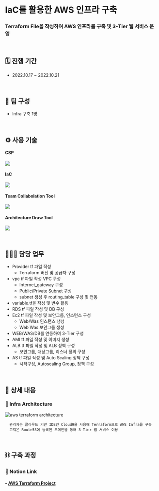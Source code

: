 # IaC를 활용한 AWS 인프라 구축
### Terraform File을 작성하여 AWS 인프라를 구축 및 3-Tier 웹 서비스 운영

</br>

## 🗓️ 진행 기간
- 2022.10.17 ~ 2022.10.21

</br>

## 👥 팀 구성
- Infra 구축 1명

</br>

## ⚙️ 사용 기술
#### CSP
<img src="https://img.shields.io/badge/Amazon AWS-232F3E?style=for-the-badge&logo=Amazon AWS&logoColor=white"> <!--AWS-->
#### IaC
<img src="https://img.shields.io/badge/Terraform-7B42BC?style=for-the-badge&logo=Terraform&logoColor=white"> <!--Terraform--> 
#### Team Collabolation Tool
<img src="https://img.shields.io/badge/Notion-000000?style=for-the-badge&logo=Notion&logoColor=white"> <!--Notion-->
#### Architecture Draw Tool
<img src="https://img.shields.io/badge/Drawio-000000?style=for-the-badge&logo=Drawio&logoColor=white"> <!--Draw.io-->

</br>

## 🙋🏻‍♂️ 담당 업무
- Provider tf 파일 작성
    - Terraform 버전 및 공급자 구성
- vpc tf 파일 작성 VPC 구성
    - Internet_gateway 구성
    - Public/Private Subnet 구성
    - subnet 생성 후 routing_table 구성 및 연동
- variable.tf을 작성 및 변수 활용
- RDS tf 파일 작성 및 DB 구성
- Ec2 tf 파일 작성 및 보안그룹, 인스턴스 구성
    - Web/Was 인스턴스 생성
    - Web Was 보안그룹 생성
- WEB/WAS/DB를 연동하여 3-Tier 구성
- AMI tf 파일 작성 및 이미지 생성
- ALB tf 파일 작성 및 ALB 정책 구성
    - 보안그룹, 대상그룹, 리스너 정의 구성
- AS tf 파일 작성 및 Auto Scaling 정책 구성
    - 시작구성, Autoscaling Group, 정책 구성

</br>

## 📝 상세 내용 
### 📌 Infra Architecture
![aws terraform architecture](https://user-images.githubusercontent.com/117608997/215544478-e61a2989-b44c-4a55-9c3f-f56571a4c6d0.jpg)
```
  관리자는 클라우드 기반 IDE인 Cloud9을 사용해 Terraform으로 AWS Infra를 구축
  고객은 Route53에 등록된 도메인을 통해 3-Tier 웹 서비스 이용
```

</br>

## ⛓️ 구축 과정
### 🔗 Notion Link
#### - [AWS Terraform Project](https://glen-party-257.notion.site/AWS-Terraform-Project-77b1eb82a2d74ec9a0aee5130734d885)


</br>

